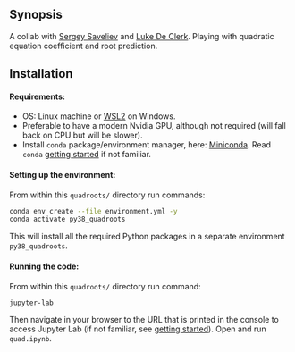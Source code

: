 ## Synopsis
A collab with [Sergey Saveliev](https://scholar.google.com/citations?user=6eXz_IIAAAAJ&hl=en&oi=ao) and [Luke De Clerk](https://www.lboro.ac.uk/departments/physics/pg-research/phd/students/luke-de-clerk/). Playing with quadratic equation coefficient and root prediction.

## Installation
#### Requirements:
* OS: Linux machine or [WSL2](https://docs.microsoft.com/en-us/windows/wsl/install-win10) on Windows.
* Preferable to have a modern Nvidia GPU, although not required (will fall back on CPU but will be slower).
* Install `conda` package/environment manager, here: [Miniconda](https://docs.conda.io/projects/conda/en/latest/user-guide/install/linux.html#install-linux-silent). Read `conda` [getting started](https://docs.conda.io/projects/conda/en/latest/user-guide/getting-started.html) if not familiar.

#### Setting up the environment:
From within this `quadroots/` directory run commands:
```bash
conda env create --file environment.yml -y
conda activate py38_quadroots
```
This will install all the required Python packages in a separate environment `py38_quadroots`.

#### Running the code:
From within this `quadroots/` directory run command:
```bash
jupyter-lab
```
Then navigate in your browser to the URL that is printed in the console to access Jupyter Lab (if not familiar, see [getting started](https://jupyterlab.readthedocs.io/en/stable/getting_started/overview.html)). Open and run `quad.ipynb`.